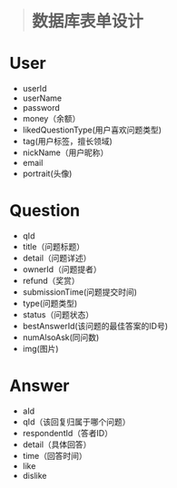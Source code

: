 ># 数据库表单设计

# User

- userId
- userName
- password
- money（余额）
- likedQuestionType(用户喜欢问题类型)
- tag(用户标签，擅长领域)
- nickName（用户昵称）
- email
- portrait(头像)

# Question

- qId
- title（问题标题）
- detail（问题详述）
- ownerId（问题提者）
- refund（奖赏）
- submissionTime(问题提交时间)
- type(问题类型)
- status（问题状态）
- bestAnswerId(该问题的最佳答案的ID号)
- numAlsoAsk(同问数)
- img(图片)

# Answer

- aId
- qId（该回复归属于哪个问题）
- respondentId（答者ID）
- detail（具体回答）
- time（回答时间）
- like
- dislike
